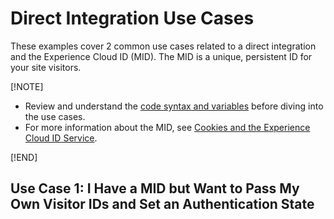 # Direct Integration Use Cases

These examples cover 2 common use cases related to a direct integration and the Experience Cloud ID \(MID\). The MID is a unique, persistent ID for your site visitors.

[!NOTE] 

+ Review and understand the [code syntax and variables](mcvid-direct-integration.html#) before diving into the use cases.
+ For more information about the MID, see [Cookies and the Experience Cloud ID Service](mcvid_cookies.html#).

[!END]

## Use Case 1: I Have a MID but Want to Pass My Own Visitor IDs and Set an Authentication State

<!-- BAD TABLE
|Use Case Element|Description|
|----------------|-----------|
|  **Conditions**| This use case assumes you:

+ Have a MID for the site visitor. Let's call this ID 1234.
+ Know this visitor by your own unique ID. Let's call this ID 9876.
+ Want to link the MID \(1234\) to your own, unique ID \(9876\).
+ *\(Optional\)* Want to set an authentication status on this visitor.

 |
|  **Actions** 

 | Given these conditions, make a call to the ID service that includes:

+ The MID \(1234\).
+ Your data provider ID. This is a unique ID assigned to your company. Let's call this ID 4444.
+ Your ID for the visitor \(9876\).
+ *\(Optional\)* A status ID to define the authentication state for this visitor.

 And, if you happen to have any of the other parameters listed in the [direct integration guide](mcvid-direct-integration.html#) \(e.g.,`d_blob` or `dcs_region`, etc.\) it's ok to pass those in as well.

 |
|  **Solution and code sample** 

 | Format your call to the ID service like this:

  `https://dpm.demdex.net/id?d_mid=**1234**&d_cid=**4444**%01**9876**%01**1**&d_ver=2` 

 Note how the sample call contains the:

+ MID: `d_mid=**1234**` 
+ MID joined to your unique ID for the visitor: `d_mid=**1234**&d_cid=**4444**%01**9876**%011` 
+ Authentication state ID: `...d_cid=4444%019876%01**1**` \(hint: it's that last digit\).

 |

## Use Case 2: I Do Not Have a MID and Need to Generate It

|Use Case Element|Description|
|----------------|-----------|
|  **Conditions** 

 | This use case assumes you:

 + Do not have a MID for the site visitor.
+ Need to request a MID from the ID service.
+ Know your [organization ID](mcvid-requirements.html#section_A02F537129A64FFBB690D5738D360C26). Let's call this 5555.

 |
|  **Actions** 

 | Given these conditions, make a call to the ID service that includes your Organization ID.

 And, if you happen to have any of the other parameters listed in the [direct integration guide](mcvid-direct-integration.html#) \(e.g.,`d_blob` or `dcs_region`, etc.\) it's ok to pass those in as well.

 |
|  **Solution and code sample** 

 | Format your call to the ID service like this:

  `https://dpm.demdex.net/id?d_orgid=**5555**&d_ver=2` 

 Note how the sample call contains your Organization ID, `d_orgid=**5555**`. It would return a Experience Cloud ID for this visitor.
--> 